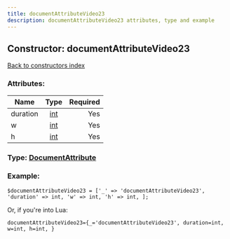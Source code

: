 ```yaml
---
title: documentAttributeVideo23
description: documentAttributeVideo23 attributes, type and example
---
```

## Constructor: documentAttributeVideo23  
[Back to constructors index](index.md)



### Attributes:

| Name     |    Type       | Required |
|----------|:-------------:|---------:|
|duration|[int](../types/int.md) | Yes|
|w|[int](../types/int.md) | Yes|
|h|[int](../types/int.md) | Yes|



### Type: [DocumentAttribute](../types/DocumentAttribute.md)


### Example:

```
$documentAttributeVideo23 = ['_' => 'documentAttributeVideo23', 'duration' => int, 'w' => int, 'h' => int, ];
```  

Or, if you're into Lua:  


```
documentAttributeVideo23={_='documentAttributeVideo23', duration=int, w=int, h=int, }

```



